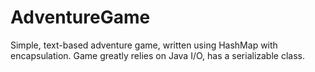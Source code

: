 # AdventureGame
Simple, text-based adventure game, written using HashMap with encapsulation. Game greatly relies on Java I/O, has a serializable class.
